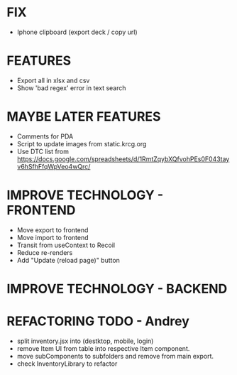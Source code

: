 # FIX
- Iphone clipboard (export deck / copy url)

# FEATURES
- Export all in xlsx and csv
- Show 'bad regex' error in text search

# MAYBE LATER FEATURES
- Comments for PDA
- Script to update images from static.krcg.org
- Use DTC list from https://docs.google.com/spreadsheets/d/1RmtZqybXQfvohPEs0F043tayv6hSfhFfqWpVeo4wQrc/

# IMPROVE TECHNOLOGY - FRONTEND
- Move export to frontend
- Move import to frontend
- Transit from useContext to Recoil
- Reduce re-renders
- Add "Update (reload page)" button

# IMPROVE TECHNOLOGY - BACKEND

# REFACTORING TODO - Andrey
- split inventory.jsx into (destktop, mobile, login)
- remove Item UI from table into respective Item component.
- move subComponents to subfolders and remove from main export.
- check InventoryLibrary to refactor
